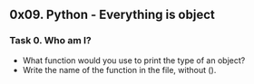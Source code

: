## 0x09. Python - Everything is object

### Task 0. Who am I?
- What function would you use to print the type of an object?
- Write the name of the function in the file, without ().
